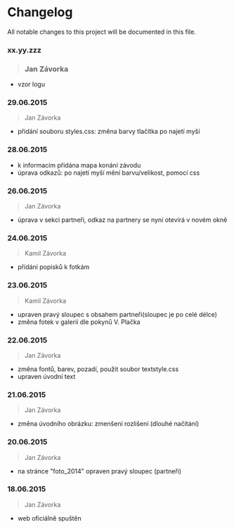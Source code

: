 # Changelog
All notable changes to this project will be documented in this file.

### xx.yy.zzz
> ### Jan Závorka
- vzor logu

### 29.06.2015
> Jan Závorka
- přidání souboru styles.css: změna barvy tlačítka po najetí myší

### 28.06.2015
- k informacím přidána mapa konání závodu
- úprava odkazů: po najetí myší mění barvu/velikost, pomocí css

### 26.06.2015 
> Jan Závorka
- úprava v sekci partneři, odkaz na partnery se nyní otevírá v novém okně

### 24.06.2015
> Kamil Závorka
- přidání popisků k fotkám

### 23.06.2015
> Kamil Závorka
- upraven pravý sloupec s obsahem partneři(sloupec je po celé délce)
- změna fotek v galerii dle pokynů V. Plačka

### 22.06.2015
> Jan Závorka
- změna fontů, barev, pozadí, použit soubor textstyle.css
- upraven úvodní text

### 21.06.2015
> Jan Závorka
- změna úvodního obrázku: zmenšení rozlišení (dlouhé načítání)

### 20.06.2015
> Jan Závorka
- na stránce "foto_2014" opraven pravý sloupec (partneři)

### 18.06.2015
> Jan Závorka
- web oficiálně spuštěn
